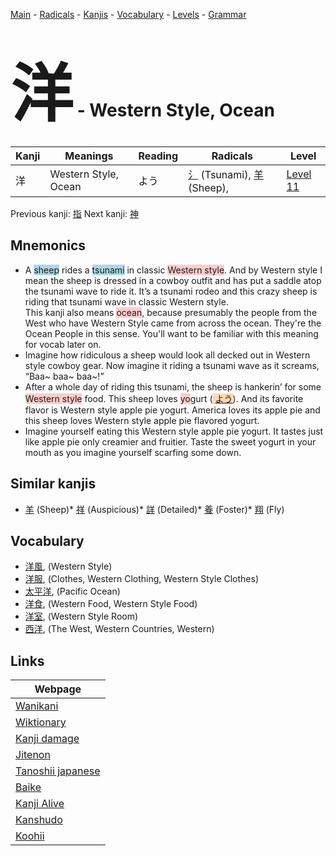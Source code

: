 <style> bigfont {font-size: 100px}</style>
[Main](../README.md) -
[Radicals](../radicals.md) -
[Kanjis](../kanjis.md) -
[Vocabulary](../vocabulary.md) -
[Levels](../levels.md) -
[Grammar](../grammar.md)
# <bigfont> 洋</bigfont> - Western Style, Ocean 

| Kanji | Meanings | Reading | Radicals | Level |
| --- | --- | --- | --- | --- |
| 洋 | Western Style, Ocean | よう | [氵](../radicals/氵.md) (Tsunami), [羊](../radicals/羊.md) (Sheep),  | [Level 11](../levels/wk_level11.md) |

Previous kanji: [指](指.md) Next kanji: [神](神.md) 

## Mnemonics
 * A <span style="background-color:#ADD8E6"> sheep</span> rides a <span style="background-color:#ADD8E6"> tsunami</span> in classic <span style="background-color:#ffcccb"> Western style</span>. And by Western style I mean the sheep is dressed in a cowboy outfit and has put a saddle atop the tsunami wave to ride it. It’s a tsunami rodeo and this crazy sheep is riding that tsunami wave in classic Western style. <br />This kanji also means <span style="background-color:#ffcccb"> ocean</span>, because presumably the people from the West who have Western Style came from across the ocean. They're the Ocean People in this sense. You'll want to be familiar with this meaning for vocab later on.
* Imagine how ridiculous a sheep would look all decked out in Western style cowboy gear. Now imagine it riding a tsunami wave as it screams, “Baa~ baa~ baa~!”
* After a whole day of riding this tsunami, the sheep is hankerin’ for some <span style="background-color:#ffcccb"> Western style</span> food. This sheep loves <span style="background-color:#ffcccb"> yo</span>gurt (<span style="background-color:#fed8b1"> [よう](https://jisho.org/search/よう)</span>). And its favorite flavor is Western style apple pie yogurt. America loves its apple pie and this sheep loves Western style apple pie flavored yogurt.
* Imagine yourself eating this Western style apple pie yogurt. It tastes just like apple pie only creamier and fruitier. Taste the sweet yogurt in your mouth as you imagine yourself scarfing some down.


## Similar kanjis
 * [羊](羊.md) (Sheep)* [祥](祥.md) (Auspicious)* [詳](詳.md) (Detailed)* [養](養.md) (Foster)* [翔](翔.md) (Fly)


## Vocabulary
 * [洋風](../vocabulary/洋.md), (Western Style)
* [洋服](../vocabulary/洋.md), (Clothes, Western Clothing, Western Style Clothes)
* [太平洋](../vocabulary/洋.md), (Pacific Ocean)
* [洋食](../vocabulary/洋.md), (Western Food, Western Style Food)
* [洋室](../vocabulary/洋.md), (Western Style Room)
* [西洋](../vocabulary/洋.md), (The West, Western Countries, Western)



## Links 

| Webpage |
| --- |
| [Wanikani          ](https://www.wanikani.com/kanji/洋) |
| [Wiktionary        ](https://en.wiktionary.org/wiki/洋) |
| [Kanji damage      ](http://www.kanjidamage.com/kanji/search?utf8=✓&q=洋) |
| [Jitenon           ](https://jitenon.com/kanji/洋) |
| [Tanoshii japanese ](https://www.tanoshiijapanese.com/dictionary/kanji.cfm?k=洋) |
| [Baike             ](https://baike.baidu.com/item/洋) |
| [Kanji Alive       ](https://app.kanjialive.com/洋) |
| [Kanshudo          ](https://www.kanshudo.com/searchmn?q=洋) |
| [Koohii            ](https://kanji.koohii.com/study/kanji/洋) |
